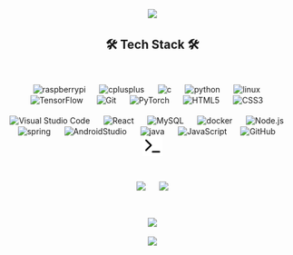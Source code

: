 <!--
**kwaksj329/kwaksj329** is a ✨ _special_ ✨ repository because its `README.md` (this file) appears on your GitHub profile.

Here are some ideas to get you started:

- 🔭 I’m currently working on ...
- 🌱 I’m currently learning ...
- 👯 I’m looking to collaborate on ...
- 🤔 I’m looking for help with ...
- 💬 Ask me about ...
- 📫 How to reach me: ...
- 😄 Pronouns: ...
- ⚡ Fun fact: ...

<img src="https://github-readme-stats.vercel.app/api?username=kwaksj329&show_icons=true&theme=buefy"/>
-->

<p align="center">
  <img src="https://capsule-render.vercel.app/api?type=waving&color=timeGradient&height=200&section=header&text=SujongKwak&fontSize=50&animation=fadeIn&fontAlignY=40">
</p>

<h2 align="center">🛠 Tech Stack 🛠</h2>

<br>

<p align="center">

<img align="center" alt="raspberrypi" width="35px" src="https://cdn.jsdelivr.net/gh/devicons/devicon/icons/raspberrypi/raspberrypi-original.svg" style="padding-right:20px;" />
<img align="center" alt="cplusplus" width="35px" src="https://cdn.jsdelivr.net/gh/devicons/devicon/icons/cplusplus/cplusplus-original.svg" style="padding-right:20px;" />
<img align="center" alt="c" width="35px" src="https://cdn.jsdelivr.net/gh/devicons/devicon/icons/c/c-original.svg" style="padding-right:20px;" />
<img align="center" alt="python" width="35px" src="https://cdn.jsdelivr.net/gh/devicons/devicon/icons/python/python-original.svg" style="padding-right:20px;" />
<img align="center" alt="linux" width="35px" src="https://cdn.jsdelivr.net/gh/devicons/devicon/icons/linux/linux-original.svg" style="padding-right:20px;" />
<img align="center" alt="TensorFlow" width="35px" src="https://cdn.jsdelivr.net/gh/devicons/devicon/icons/tensorflow/tensorflow-original.svg" style="padding-right:20px;"  />
<img align="center" alt="Git" width="35px" src="https://cdn.jsdelivr.net/gh/devicons/devicon/icons/git/git-original.svg" style="padding-right:20px;" />
<img align="center" alt="PyTorch" width="35px" src="https://cdn.jsdelivr.net/gh/devicons/devicon/icons/pytorch/pytorch-original.svg" style="padding-right:20px;" />
<img align="center" alt="HTML5" width="35px" src="https://cdn.jsdelivr.net/gh/devicons/devicon/icons/html5/html5-original.svg" style="padding-right:20px;" />
<img align="center" alt="CSS3" width="35px" src="https://cdn.jsdelivr.net/gh/devicons/devicon/icons/css3/css3-original.svg" style="padding-right:20px;" />
<br>
<br>
<img align="center" alt="Visual Studio Code" width="35px" src="https://cdn.jsdelivr.net/gh/devicons/devicon/icons/vscode/vscode-original.svg" style="padding-right:20px;" />
<img align="center" alt="React" width="35px" src="https://cdn.jsdelivr.net/gh/devicons/devicon/icons/react/react-original.svg" style="padding-right:20px;" />
<img align="center" alt="MySQL" width="35px" src="https://cdn.jsdelivr.net/gh/devicons/devicon/icons/mysql/mysql-original.svg" style="padding-right:20px;" />
<img align="center" alt="docker" width="35px" src="https://cdn.jsdelivr.net/gh/devicons/devicon/icons/docker/docker-original.svg" style="padding-right:20px;" />
<img align="center" alt="Node.js" width="35px" src="https://cdn.jsdelivr.net/gh/devicons/devicon/icons/nodejs/nodejs-original.svg" style="padding-right:20px;" />
<img align="center" alt="spring" width="35px" src="https://cdn.jsdelivr.net/gh/devicons/devicon/icons/spring/spring-original.svg" style="padding-right:20px;" />
<img align="center" alt="AndroidStudio" width="35px" src="https://cdn.jsdelivr.net/gh/devicons/devicon/icons/androidstudio/androidstudio-original.svg" style="padding-right:20px;" />
<img align="center" alt="java" width="35px" src="https://cdn.jsdelivr.net/gh/devicons/devicon/icons/java/java-original.svg" style="padding-right:20px;" />
<img align="center" alt="JavaScript" width="35px" src="https://cdn.jsdelivr.net/gh/devicons/devicon/icons/javascript/javascript-original.svg" style="padding-right:20px;" />
<img align="center" alt="GitHub" width="35px" src="https://user-images.githubusercontent.com/3369400/139448065-39a229ba-4b06-434b-bc67-616e2ed80c8f.png" style="padding-right:20px;" />
<img align="center" alt="Terminal" width="35px" src="./img/terminal-light.svg" />

</p>

<br>

<p align="center">
<a href="https://solved.ac/kwaksj329"><img src="http://mazassumnida.wtf/api/v2/generate_badge?boj=kwaksj329" width="40%"></a>&nbsp;&nbsp;&nbsp;&nbsp;&nbsp;
<a href="https://github.com/anuraghazra/github-readme-stats"><img src="https://github-readme-stats.vercel.app/api/top-langs/?username=kwaksj329&layout=compact" width="42%"></a>
</p>

<br>

<p align="center">
  <a href="https://hits.seeyoufarm.com"><img src="https://hits.seeyoufarm.com/api/count/incr/badge.svg?url=https%3A%2F%2Fgithub.com%2Fkwaksj329%2Fhit-counter&count_bg=%23FF3C80DE&title_bg=%23555555&icon=github.svg&icon_color=%23E7E7E7&title=hits&edge_flat=true"/></a>
</p>

<p align="center">
  <img src="https://capsule-render.vercel.app/api?type=waving&color=timeGradient&height=200&section=footer">
</p>
